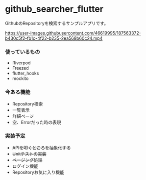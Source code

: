 # github_searcher_flutter

GithubのRepositoryを検索するサンプルアプリです。

https://user-images.githubusercontent.com/46619995/187563372-b430c5f2-fb1c-4f22-b235-2ea568b60c24.mp4

### 使っているもの
- Riverpod
- Freezed
- flutter_hooks
- mockito

### 今ある機能

- Repository検索
- 一覧表示
- 詳細ページ
- 空、Errorだった時の表現

### 実装予定
- ~~APIを叩くところを抽象化する~~
- ~~Unitテストの実装~~
- ~~ページング処理~~
- ログイン機能
- Repositoryお気に入り機能
